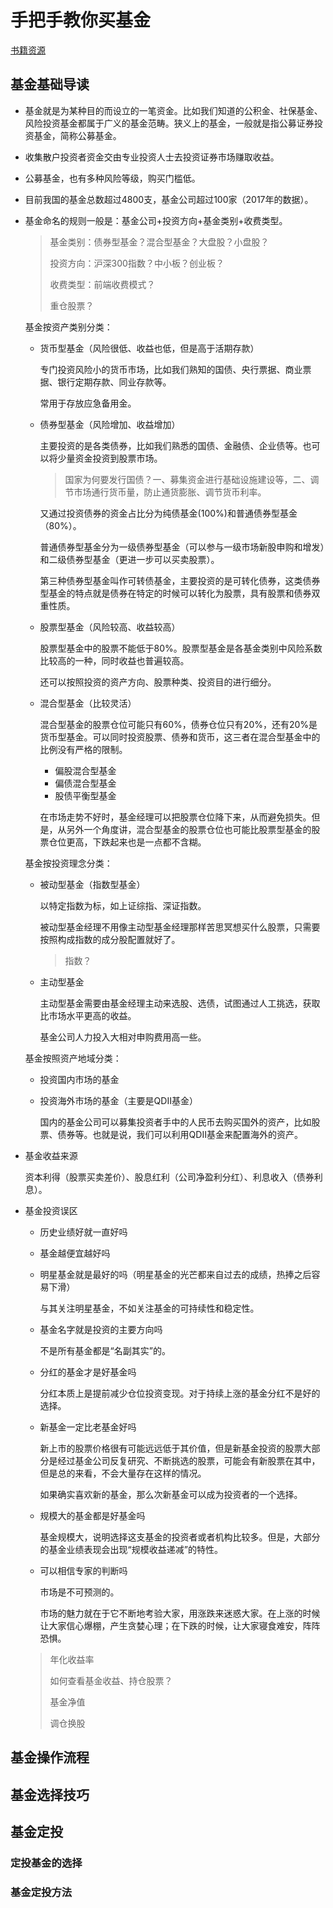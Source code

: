 # 手把手教你买基金

[书籍资源](https://www.feiku6.com/read/s3-shoubashoujiaonimaijijin/18248033.html)

## 基金基础导读

+ 基金就是为某种目的而设立的一笔资金。比如我们知道的公积金、社保基金、风险投资基金都属于广义的基金范畴。狭义上的基金，一般就是指公募证券投资基金，简称公募基金。

+ 收集散户投资者资金交由专业投资人士去投资证券市场赚取收益。
+ 公募基金，也有多种风险等级，购买门槛低。
+ 目前我国的基金总数超过4800支，基金公司超过100家（2017年的数据）。

+ 基金命名的规则一般是：基金公司+投资方向+基金类别+收费类型。

  > 基金类别：债券型基金？混合型基金？大盘股？小盘股？
  >
  > 投资方向：沪深300指数？中小板？创业板？
  >
  > 收费类型：前端收费模式？
  >
  > 重仓股票？

  基金按资产类别分类：

  + 货币型基金（风险很低、收益也低，但是高于活期存款）

    专门投资风险小的货币市场，比如我们熟知的国债、央行票据、商业票据、银行定期存款、同业存款等。

    常用于存放应急备用金。

  + 债券型基金（风险增加、收益增加）

    主要投资的是各类债券，比如我们熟悉的国债、金融债、企业债等。也可以将少量资金投资到股票市场。

    > 国家为何要发行国债？一、募集资金进行基础设施建设等，二、调节市场通行货币量，防止通货膨胀、调节货币利率。

    又通过投资债券的资金占比分为纯债基金(100%)和普通债券型基金（80%）。

    普通债券型基金分为一级债券型基金（可以参与一级市场新股申购和增发）和二级债券型基金（更进一步可以买卖股票）。

    第三种债券型基金叫作可转债基金，主要投资的是可转化债券，这类债券型基金的特点就是债券在特定的时候可以转化为股票，具有股票和债券双重性质。

  + 股票型基金（风险较高、收益较高）

    股票型基金中的股票不能低于80%。股票型基金是各基金类别中风险系数比较高的一种，同时收益也普遍较高。

    还可以按照投资的资产方向、股票种类、投资目的进行细分。

  + 混合型基金（比较灵活）

    混合型基金的股票仓位可能只有60%，债券仓位只有20%，还有20%是货币型基金。可以同时投资股票、债券和货币，这三者在混合型基金中的比例没有严格的限制。

    + 偏股混合型基金
    + 偏债混合型基金
    + 股债平衡型基金

    在市场走势不好时，基金经理可以把股票仓位降下来，从而避免损失。但是，从另外一个角度讲，混合型基金的股票仓位也可能比股票型基金的股票仓位更高，下跌起来也是一点都不含糊。

  基金按投资理念分类：

  + 被动型基金（指数型基金）

    以特定指数为标，如上证综指、深证指数。

    被动型基金经理不用像主动型基金经理那样苦思冥想买什么股票，只需要按照构成指数的成分股配置就好了。

    > 指数？

  + 主动型基金

    主动型基金需要由基金经理主动来选股、选债，试图通过人工挑选，获取比市场水平更高的收益。

    基金公司人力投入大相对申购费用高一些。

  基金按照资产地域分类：

  + 投资国内市场的基金

  + 投资海外市场的基金（主要是QDII基金）

    国内的基金公司可以募集投资者手中的人民币去购买国外的资产，比如股票、债券等。也就是说，我们可以利用QDII基金来配置海外的资产。

+ 基金收益来源

  资本利得（股票买卖差价）、股息红利（公司净盈利分红）、利息收入（债券利息）。

+ 基金投资误区

  + 历史业绩好就一直好吗

  + 基金越便宜越好吗

  + 明星基金就是最好的吗（明星基金的光芒都来自过去的成绩，热捧之后容易下滑）

    与其关注明星基金，不如关注基金的可持续性和稳定性。

  + 基金名字就是投资的主要方向吗

    不是所有基金都是“名副其实”的。

  + 分红的基金才是好基金吗

    分红本质上是提前减少仓位投资变现。对于持续上涨的基金分红不是好的选择。

  + 新基金一定比老基金好吗

    新上市的股票价格很有可能远远低于其价值，但是新基金投资的股票大部分是经过基金公司反复研究、不断挑选的股票，可能会有新股票在其中，但是总的来看，不会大量存在这样的情况。

    如果确实喜欢新的基金，那么次新基金可以成为投资者的一个选择。

  + 规模大的基金都是好基金吗

    基金规模大，说明选择这支基金的投资者或者机构比较多。但是，大部分的基金业绩表现会出现“规模收益递减”的特性。

  + 可以相信专家的判断吗

    市场是不可预测的。

    市场的魅力就在于它不断地考验大家，用涨跌来迷惑大家。在上涨的时候让大家信心爆棚，产生贪婪心理；在下跌的时候，让大家寝食难安，阵阵恐惧。

  > 年化收益率
  >
  > 如何查看基金收益、持仓股票？
  >
  > 基金净值
  >
  > 调仓换股

## 基金操作流程

## 基金选择技巧

## 基金定投

### 定投基金的选择

### 基金定投方法







